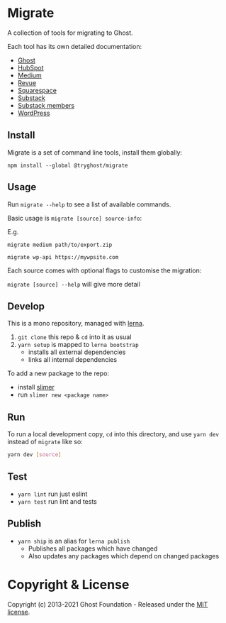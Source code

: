 # Migrate

A collection of tools for migrating to Ghost.

Each tool has its own detailed documentation:

- [Ghost](https://github.com/TryGhost/migrate/tree/master/packages/mg-ghost-api)
- [HubSpot](https://github.com/TryGhost/migrate/tree/master/packages/mg-hubspot-api)
- [Medium](https://github.com/TryGhost/migrate/tree/master/packages/mg-medium-export)
- [Revue](https://github.com/TryGhost/migrate/tree/master/packages/mg-revue-api)
- [Squarespace](https://github.com/TryGhost/migrate/tree/master/packages/mg-squarespace-xml)
- [Substack](https://github.com/TryGhost/migrate/tree/master/packages/mg-substack-csv)
- [Substack members](https://github.com/TryGhost/migrate/tree/master/packages/mg-substack-members-csv)
- [WordPress](https://github.com/TryGhost/migrate/tree/master/packages/mg-wp-api)


## Install

Migrate is a set of command line tools, install them globally:

`npm install --global @tryghost/migrate`


## Usage

Run `migrate --help` to see a list of available commands.

Basic usage is `migrate [source] source-info`:

E.g.

`migrate medium path/to/export.zip`

`migrate wp-api https://mywpsite.com`

Each source comes with optional flags to customise the migration:

`migrate [source] --help` will give more detail


## Develop

This is a mono repository, managed with [lerna](https://lernajs.io/).

1. `git clone` this repo & `cd` into it as usual
2. `yarn setup` is mapped to `lerna bootstrap`
   - installs all external dependencies
   - links all internal dependencies

To add a new package to the repo:
   - install [slimer](https://github.com/TryGhost/slimer)
   - run `slimer new <package name>`


## Run

To run a local development copy, `cd` into this directory, and use `yarn dev` instead of `migrate` like so:

```sh
yarn dev [source]
```


## Test

- `yarn lint` run just eslint
- `yarn test` run lint and tests


## Publish

- `yarn ship` is an alias for `lerna publish`
    - Publishes all packages which have changed
    - Also updates any packages which depend on changed packages


# Copyright & License

Copyright (c) 2013-2021 Ghost Foundation - Released under the [MIT license](LICENSE).
